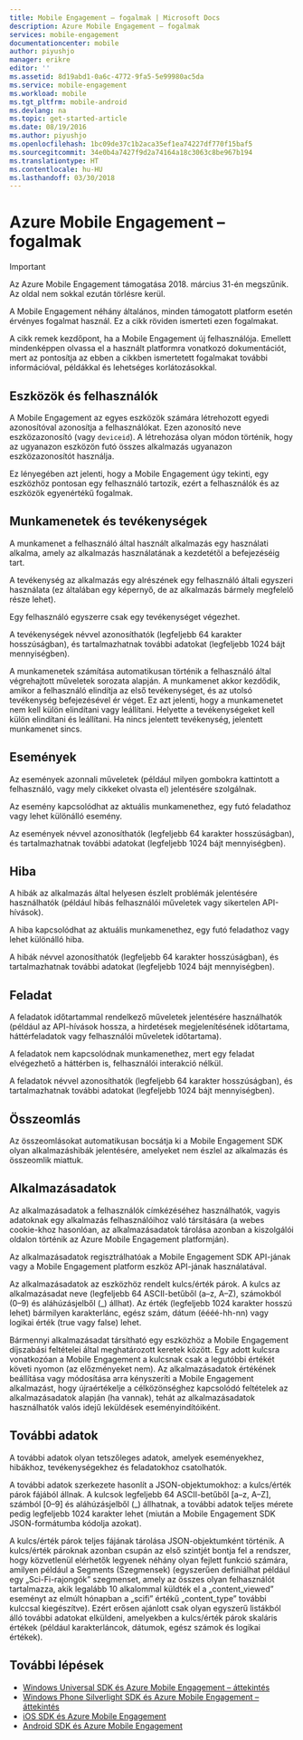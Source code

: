 ```yaml
---
title: Mobile Engagement – fogalmak | Microsoft Docs
description: Azure Mobile Engagement – fogalmak
services: mobile-engagement
documentationcenter: mobile
author: piyushjo
manager: erikre
editor: ''
ms.assetid: 8d19abd1-0a6c-4772-9fa5-5e99980ac5da
ms.service: mobile-engagement
ms.workload: mobile
ms.tgt_pltfrm: mobile-android
ms.devlang: na
ms.topic: get-started-article
ms.date: 08/19/2016
ms.author: piyushjo
ms.openlocfilehash: 1bc09de37c1b2aca35ef1ea74227df770f15baf5
ms.sourcegitcommit: 34e0b4a7427f9d2a74164a18c3063c8be967b194
ms.translationtype: HT
ms.contentlocale: hu-HU
ms.lasthandoff: 03/30/2018
---
```

# <a name="azure-mobile-engagement-concepts"></a>Azure Mobile Engagement – fogalmak
> [!IMPORTANT]
> Az Azure Mobile Engagement támogatása 2018. március 31-én megszűnik. Az oldal nem sokkal ezután törlésre kerül.
> 

A Mobile Engagement néhány általános, minden támogatott platform esetén érvényes fogalmat használ. Ez a cikk röviden ismerteti ezen fogalmakat.

A cikk remek kezdőpont, ha a Mobile Engagement új felhasználója. Emellett mindenképpen olvassa el a használt platformra vonatkozó dokumentációt, mert az pontosítja az ebben a cikkben ismertetett fogalmakat további információval, példákkal és lehetséges korlátozásokkal.

## <a name="devices-and-users"></a>Eszközök és felhasználók
A Mobile Engagement az egyes eszközök számára létrehozott egyedi azonosítóval azonosítja a felhasználókat. Ezen azonosító neve eszközazonosító (vagy `deviceid`). A létrehozása olyan módon történik, hogy az ugyanazon eszközön futó összes alkalmazás ugyanazon eszközazonosítót használja.

Ez lényegében azt jelenti, hogy a Mobile Engagement úgy tekinti, egy eszközhöz pontosan egy felhasználó tartozik, ezért a felhasználók és az eszközök egyenértékű fogalmak.

## <a name="sessions-and-activities"></a>Munkamenetek és tevékenységek
A munkamenet a felhasználó által használt alkalmazás egy használati alkalma, amely az alkalmazás használatának a kezdetétől a befejezéséig tart.

A tevékenység az alkalmazás egy alrészének egy felhasználó általi egyszeri használata (ez általában egy képernyő, de az alkalmazás bármely megfelelő része lehet).

Egy felhasználó egyszerre csak egy tevékenységet végezhet.

A tevékenységek névvel azonosíthatók (legfeljebb 64 karakter hosszúságban), és tartalmazhatnak további adatokat (legfeljebb 1024 bájt mennyiségben).

A munkamenetek számítása automatikusan történik a felhasználó által végrehajtott műveletek sorozata alapján. A munkamenet akkor kezdődik, amikor a felhasználó elindítja az első tevékenységet, és az utolsó tevékenység befejezésével ér véget. Ez azt jelenti, hogy a munkamenetet nem kell külön elindítani vagy leállítani. Helyette a tevékenységeket kell külön elindítani és leállítani. Ha nincs jelentett tevékenység, jelentett munkamenet sincs.

## <a name="events"></a>Események
Az események azonnali műveletek (például milyen gombokra kattintott a felhasználó, vagy mely cikkeket olvasta el) jelentésére szolgálnak.

Az esemény kapcsolódhat az aktuális munkamenethez, egy futó feladathoz vagy lehet különálló esemény.

Az események névvel azonosíthatók (legfeljebb 64 karakter hosszúságban), és tartalmazhatnak további adatokat (legfeljebb 1024 bájt mennyiségben).

## <a name="error"></a>Hiba
A hibák az alkalmazás által helyesen észlelt problémák jelentésére használhatók (például hibás felhasználói műveletek vagy sikertelen API-hívások).

A hiba kapcsolódhat az aktuális munkamenethez, egy futó feladathoz vagy lehet különálló hiba.

A hibák névvel azonosíthatók (legfeljebb 64 karakter hosszúságban), és tartalmazhatnak további adatokat (legfeljebb 1024 bájt mennyiségben).

## <a name="job"></a>Feladat
A feladatok időtartammal rendelkező műveletek jelentésére használhatók (például az API-hívások hossza, a hirdetések megjelenítésének időtartama, háttérfeladatok vagy felhasználói műveletek időtartama).

A feladatok nem kapcsolódnak munkamenethez, mert egy feladat elvégezhető a háttérben is, felhasználói interakció nélkül.

A feladatok névvel azonosíthatók (legfeljebb 64 karakter hosszúságban), és tartalmazhatnak további adatokat (legfeljebb 1024 bájt mennyiségben).

## <a name="crash"></a>Összeomlás
Az összeomlásokat automatikusan bocsátja ki a Mobile Engagement SDK olyan alkalmazáshibák jelentésére, amelyeket nem észlel az alkalmazás és összeomlik miattuk.

## <a name="application-information"></a>Alkalmazásadatok
Az alkalmazásadatok a felhasználók címkézéséhez használhatók, vagyis adatoknak egy alkalmazás felhasználóihoz való társítására (a webes cookie-khoz hasonlóan, az alkalmazásadatok tárolása azonban a kiszolgálói oldalon történik az Azure Mobile Engagement platformján).

Az alkalmazásadatok regisztrálhatóak a Mobile Engagement SDK API-jának vagy a Mobile Engagement platform eszköz API-jának használatával.

Az alkalmazásadatok az eszközhöz rendelt kulcs/érték párok. A kulcs az alkalmazásadat neve (legfeljebb 64 ASCII-betűből (a–z, A–Z), számokból (0–9) és aláhúzásjelből (_) állhat). Az érték (legfeljebb 1024 karakter hosszú lehet) bármilyen karakterlánc, egész szám, dátum (éééé-hh-nn) vagy logikai érték (true vagy false) lehet.

Bármennyi alkalmazásadat társítható egy eszközhöz a Mobile Engagement díjszabási feltételei által meghatározott keretek között. Egy adott kulcsra vonatkozóan a Mobile Engagement a kulcsnak csak a legutóbbi értékét követi nyomon (az előzményeket nem). Az alkalmazásadatok értékének beállítása vagy módosítása arra kényszeríti a Mobile Engagement alkalmazást, hogy újraértékelje a célközönséghez kapcsolódó feltételek az alkalmazásadatok alapján (ha vannak), tehát az alkalmazásadatok használhatók valós idejű leküldések eseményindítóiként.

## <a name="extra-data"></a>További adatok
A további adatok olyan tetszőleges adatok, amelyek eseményekhez, hibákhoz, tevékenységekhez és feladatokhoz csatolhatók.

A további adatok szerkezete hasonlít a JSON-objektumokhoz: a kulcs/érték párok fájából állnak. A kulcsok legfeljebb 64 ASCII-betűből [a–z, A–Z], számból [0–9] és aláhúzásjelből (_) állhatnak, a további adatok teljes mérete pedig legfeljebb 1024 karakter lehet (miután a Mobile Engagement SDK JSON-formátumba kódolja azokat).

A kulcs/érték párok teljes fájának tárolása JSON-objektumként történik. A kulcs/érték pároknak azonban csupán az első szintjét bontja fel a rendszer, hogy közvetlenül elérhetők legyenek néhány olyan fejlett funkció számára, amilyen például a Segments (Szegmensek) (egyszerűen definiálhat például egy „Sci-Fi-rajongók” szegmenset, amely az összes olyan felhasználót tartalmazza, akik legalább 10 alkalommal küldték el a „content_viewed” eseményt az elmúlt hónapban a „scifi” értékű „content_type” további kulccsal kiegészítve). Ezért erősen ajánlott csak olyan egyszerű listákból álló további adatokat elküldeni, amelyekben a kulcs/érték párok skaláris értékek (például karakterláncok, dátumok, egész számok és logikai értékek).

## <a name="next-steps"></a>További lépések
* [Windows Universal SDK és Azure Mobile Engagement – áttekintés](mobile-engagement-windows-store-sdk-overview.md)
* [Windows Phone Silverlight SDK és Azure Mobile Engagement – áttekintés](mobile-engagement-windows-phone-sdk-overview.md)
* [iOS SDK és Azure Mobile Engagement](mobile-engagement-ios-sdk-overview.md)
* [Android SDK és Azure Mobile Engagement](mobile-engagement-android-sdk-overview.md)

